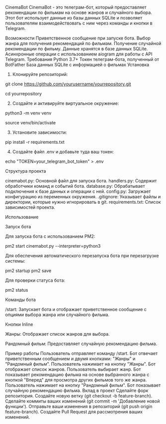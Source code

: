CinemaBot
CinemaBot - это телеграм-бот, который предоставляет рекомендации по фильмам на основе жанров и случайного выбора. Этот бот использует данные из базы данных SQLite и позволяет пользователям взаимодействовать с ним через команды и кнопки в Telegram.

Возможности
Приветственное сообщение при запуске бота.
Выбор жанра для получения рекомендаций по фильмам.
Получение случайной рекомендации по фильму.
Данные хранятся в базе данных SQLite.
Асинхронные операции с использованием aiogram для работы с API Telegram.
Требования
Python 3.7+
Токен телеграм-бота, полученный от BotFather
База данных SQLite с информацией о фильмах
Установка
1. Клонируйте репозиторий:

git clone https://github.com/yourusername/yourrepository.git

cd yourrepository

2. Создайте и активируйте виртуальное окружение:

python3 -m venv venv

source venv/bin/activate

3. Установите зависимости:

pip install -r requirements.txt

4. Создайте файл .env и добавьте туда ваш токен:

echo "TOKEN=your_telegram_bot_token" > .env

Структура проекта

cinemabot.py: Основной файл для запуска бота.
handlers.py: Содержит обработчики команд и событий бота.
database.py: Обрабатывает подключения к базе данных и операции с ней.
config.py: Загружает конфигурацию из переменных окружения.
.gitignore: Указывает файлы и директории, которые нужно игнорировать в git.
requirements.txt: Список зависимостей проекта.

Использование

Запуск бота

Для запуска бота с использованием PM2:

pm2 start cinemabot.py --interpreter=python3

Для обеспечения автоматического перезапуска бота при перезагрузке системы:

pm2 startup
pm2 save

Для проверки статуса бота:

pm2 status

Команды бота

/start: Запускает бота и отображает приветственное сообщение с опциями выбора жанра или случайного фильма.

Кнопки Inline

Жанры: Отображает список жанров для выбора.

Рандомный фильм: Предоставляет случайную рекомендацию фильма.

Пример работы
Пользователь отправляет команду /start.
Бот отвечает приветственным сообщением и двумя кнопками: "Жанры" и "Рандомный фильм".
Пользователь нажимает на кнопку "Жанры".
Бот отображает список жанров.
Пользователь выбирает жанр.
Бот показывает рекомендацию фильма на основе выбранного жанра с кнопкой "Вперед" для просмотра других фильмов того же жанра.
Пользователь нажимает на кнопку "Рандомный фильм".
Бот показывает случайную рекомендацию фильма.
Вклад в проект
Сделайте форк репозитория.
Создайте новую ветку (git checkout -b feature-branch).
Сделайте коммиты ваших изменений (git commit -m 'Добавление новой функции').
Отправьте ваши изменения в репозиторий (git push origin feature-branch).
Создайте Pull Request для рассмотрения ваших изменений.

